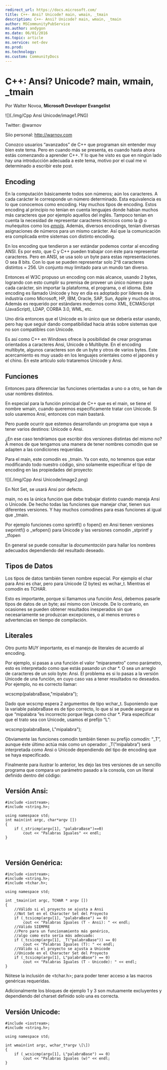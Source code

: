 ```yaml
---
redirect_url: https://docs.microsoft.com/
title: C++- Ansi? Unicode? main, wmain, _tmain
description: C++- Ansi? Unicode? main, wmain, _tmain
author: MSCommunityPubService
ms.author: andygon
ms.date: 06/01/2016
ms.topic: article
ms.service: net-dev
ms.prod: 
ms.technology:
ms.custom: CommunityDocs
---
```


# C++: Ansi? Unicode? main, wmain, _tmain

Por Walter Novoa, **Microsoft Developer Evangelist**

![](./img/Cpp  Ansi Unicode/image1.PNG)

Twitter: @warnov

Siio personal: <http://warnov.com>

Conozco usuarios “avanzados” de C++ que programan sin entender muy bien
este tema. Pero en cuando más se presenta, es cuando hasta ahora estás
comenzando a aprender C++. Y lo que he visto es que en ningún lado hay
una introducción adecuada a este tema, motivo por el cual me vi
determinado a escribir este post.

Encoding
--------

En la computación básicamente todos son números; aún los caracteres. A
cada carácter le corresponde un número determinado. Esta equivalencia es
lo que conocemos como encoding. Hay muchos tipos de encoding. Estos
encoding al principio no tenían en cuenta lenguajes donde habían muchos
más caracteres que por ejemplo aquellos del inglés. Tampoco tenían en
cuenta la necesidad de representar caracteres técnicos como la @ o
muñequitos como los
[*emojis*](http://warnov.tumblr.com/post/54068776944/hay-curiosidades-y-luego-los-emojis).
Además, diversos encodings, tenían diversas asignaciones de números para
un mismo carácter. Así que la comunicación era complicada entre sistemas
con distinto encoding.

En los encoding que tendieron a ser estándar podemos contar al encoding
ANSI. Es por esto, que C y C++ pueden trabajar con éste para representar
caracteres. Pero en ANSI, se usa solo un byte para estas
representaciones. O sea 8 bits. Con lo que se pueden representar solo
2^8 caracteres distintos = 256. Un conjunto muy limitado para un mundo
tan diverso.

Entonces el W3C propuso un encoding con más alcance, usando 2 bytes,
logrando con esto cumplir su premisa de proveer un único número para
cada carácter, sin importar la plataforma, el programa, o el idioma.
Este encoding es llamado Unicode y hoy en día es adoptado por líderes de
la industria como Microsoft, HP, IBM, Oracle, SAP, Sun, Apple y muchos
otros. Además es requerido por estándares modernos como XML, ECMAScript
(JavaScript), LDAP, CORBA 3.0, WML, etc.

Uno diría entonces que el Unicode es lo único que se debería estar
usando, pero hay que seguir dando compatibilidad hacia atrás sobre
sistemas que no son compatibles con Unicode.

Es así como C++ en Windows ofrece la posibilidad de crear programas
orientados a caracteres Ansi, Unicode o Multibyte. En el encoding
multibyte, algunos caracteres son de un byte y otros de varios bytes.
Este acercamiento es muy usado en los lenguajes orientales como el
japonés y el chino. En este artículo solo trataremos Unicode y Ansi.

Funciones
---------

Entonces para diferenciar las funciones orientadas a uno o a otro, se
han de usar nombres distintos.

En especial para la función principal de C++ que es el main, se tiene el
nombre wmain, cuando queremos específicamente tratar con Unicode. Si
solo usaremos Ansi, entonces con main bastará.

Pero puede ocurrir que estemos desarrollando un programa que vaya a
tener varios destinos: Unicode o Ansi.

¿En ese caso tendríamos que escribir dos versiones distintas del mismo
no? A menos de que tengamos una manera de tener nombres comodín que se
adapten a las condiciones requeridas.

Para el main, este comodín es \_tmain. Ya con esto, no tenemos que estar
modificando todo nuestro código, sino solamente especificar el tipo de
encoding en las propiedades del proyecto:

![](./img/Cpp  Ansi Unicode/image2.png)
    

En Not Set, se usará Ansi por defecto.

main, no es la única función que debe trabajar distinto cuando maneja
Ansi o Unicode. De hecho todas las funciones que manejar char, tienen
sus diferentes versiones. Y hay muchos comodines para esas funciones al
igual que \_tmain.

Por ejemplo funciones como sprintf() o fopen() en Ansi tienen versiones
swprintf() o \_wfopen() para Unicode y las versiones comodín \_stprintf
y \_tfopen

En general se puede consultar la *documentación* para hallar los nombres
adecuados dependiendo del resultado deseado.

Tipos de Datos
--------------

Los tipos de datos también tienen nombre especial. Por ejemplo el char
para Ansi es char, pero para Unicode (2 bytes) es wchar\_t. Mientras el
comodín es TCHAR.

Esto es importante, porque si llamamos una función Ansi, debemos pasarle
tipos de datos de un byte; así mismo con Unicode. De lo contrario, en
ocasiones se pueden obtener resultados inesperados sin que
necesariamente se produzcan excepciones, o al menos errores o
advertencias en tiempo de compilación.

Literales
---------

Otro punto MUY importante, es el manejo de literales de acuerdo al
encoding.

Por ejemplo, si pasas a una función el valor “miparametro” como
parámetro, esto es interpretado como que estás pasando un char \*. O sea
un arreglo de caracteres de un solo byte: Ansi. El problema es si lo
pasas a la versión Unicode de una función, en cuyo caso vas a tener
resultados no deseados. Por ejemplo, no es correcto llamar:

wcscmp(palabraBase,"mipalabra");

Dado que wcscmp espera 2 argumentos de tipo wchar\_t. Suponiendo que la
variable palabraBase es de tipo correcto, lo que sí se puede asegurar es
que “mipalabra ”es incorrecto porque llega como char \*. Para
especificar que el trato sea con Unicode, usamos el prefijo “L”:

wcscmp(palabraBase, L"mipalabra");

Obviamente las funciones comodín también tienen su prefijo comodín:
“\_T”, aunque éste último actúa más como un operador: \_T(”mipalabra”)
será interpretada como Ansi o Unicode dependiendo del tipo de encoding
que se haya especificado.

Finalmente para ilustrar lo anterior, les dejo las tres versiones de un
sencillo programa que compara un parámetro pasado a la consola, con un
literal definido dentro del código:

Versión Ansi:
-------------



    #include <iostream>;
    #include <string.h>;
    
    using namespace std;
    int main(int argc, char*argv [])
    {
        if (_stricmp(argv[1], "palabraBase")==0)
            cout << "Palabras Iguales" << endl;
    }

 

Versión Genérica:
-----------------

    #include <iostream>;
    #include <string.h>;
    #include <tchar.h>;
    
    using namespace std;
    
    int _tmain(int argc, TCHAR * argv [])
    {
        //Válido si el proyecto se ajusta a Ansi
        //Not Set en el Character Set del Proyecto
        if (_tcsicmp(argv[1], "palabraBase") == 0)
            cout << "Palabras Iguales (T - Ansi): " << endl;
        //Válido SIEMPRE
        //Pero para un funcionamiento más genérico,
        //algo como esto sería más adecuado:
        if (_tcsicmp(argv[1], _T("palabraBase")) == 0)
            cout << "Palabras Iguales (T): " << endl;
        //Válido si el proyecto se ajusta a Unicode
        //Unicode en el Character Set del Proyecto
        if (_tcsicmp(argv[1], L"palabraBase") == 0)
            cout << "Palabras Iguales (T - Unicode): " << endl;
    }

Nótese la inclusión de <tchar.h>; para poder tener acceso a las macros genéricas requeridas.

Adicionalmente los bloques de ejemplo 1 y 3 son mutuamente excluyentes y dependiendo del charset definido solo una es correcta.

Versión Unicode:
----------------

    #include <iostream>;
    #include <string.h>;

    using namespace std;

    int wmain(int argc, wchar_t*argv \[\])
    {
        if (_wcsicmp(argv[1], L"palabraBase") == 0)
            cout << "Palabras Iguales (w)" << endl;
    }






